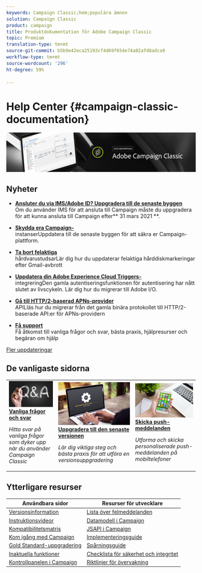 ```yaml
---
keywords: Campaign Classic;hem;populära ämnen
solution: Campaign Classic
product: campaign
title: Produktdokumentation för Adobe Campaign Classic
topic: Premium
translation-type: tm+mt
source-git-commit: b5b9e42eca25193cf4d69f654e74a02afd8adca9
workflow-type: tm+mt
source-wordcount: '296'
ht-degree: 59%

---
```



# Help Center {#campaign-classic-documentation}

![](platform/using/assets/do-not-localize/banner_acc_doc.jpg)

## Nyheter

* **[Ansluter du via IMS/Adobe ID? Uppgradera till de senaste byggen](integrations/using/about-adobe-id.md)**<br/> Om du använder IMS för att ansluta till Campaign måste du uppgradera för att kunna ansluta till Campaign efter** 31 mars 2021 **.

* **[Skydda era Campaign-](https://helpx.adobe.com/campaign/kb/gold-standard-upgrade.html)**<br/> instanserUppdatera till de senaste byggen för att säkra er Campaign-plattform.

* **[Ta bort felaktiga ](https://helpx.adobe.com/campaign/kb/update-bounce-qualification.html)**<br/> hårdvarustudsarLär dig hur du uppdaterar felaktiga hårddiskmarkeringar efter Gmail-avbrott

* **[Uppdatera din Adobe Experience Cloud Triggers-](integrations/using/configuring-adobe-io.md)**<br/> integreringDen gamla autentiseringsfunktionen för autentisering har nått slutet av livscykeln. Lär dig hur du migrerar till Adobe I/O.

* **[Gå till HTTP/2-baserad APNs-provider ](https://helpx.adobe.com/se/campaign/kb/migrate-to-apns-http2.html)**<br/> APILläs hur du migrerar från det gamla binära protokollet till HTTP/2-baserade API:er för APNs-providern

* **[Få support](https://helpx.adobe.com/se/campaign/kb/ac-support.html)**<br/>
Få åtkomst till vanliga frågor och svar, bästa praxis, hjälpresurser och begäran om hjälp

[Fler uppdateringar](/help/rn/using/documentation-updates.md)

## De vanligaste sidorna

<table>
<tr>
  <td>
    <a href="platform/using/common-questions.md">
      <img alt="Vanliga frågor och svar " src="platform/using/assets/FAQ.png"/>
    </a>
    <div>
      <a href="platform/using/common-questions.md">
    <strong>Vanliga frågor och svar</strong>
    </a>
    </div>
    <p>
    <em>Hitta svar på vanliga frågor som dyker upp när du använder Campaign Classic</em>
    <p>
  </td>
   <td>
    <a href="production/using/build-upgrade.md">
      <img alt="Versionsuppgradering" src="platform/using/assets/upgrade.png" />
    </a>
    <div>
      <a href="production/using/build-upgrade.md">
    <strong>Uppgradera till den senaste versionen</strong>
    </a>
    </div>
    <p>
    <em>Lär dig viktiga steg och bästa praxis för att utföra en versionsuppgradering</em>
    <p>
  </td>
  <td>
    <a href="delivery/using/creating-notifications.md">
       <img alt="Push-meddelanden" src="platform/using/assets/push.png" />
    </a>
    <div>
       <a href="delivery/using/creating-notifications.md">
    <strong>Skicka push-meddelanden</strong>
    </a>
    </div>
    <p>
    <em>Utforma och skicka personaliserade push-meddelanden på mobiltelefoner</em>
    <p>
  </td>
</tr>
</table>

## Ytterligare resurser

| Användbara sidor | Resurser för utvecklare |
|---|---|
| [Versionsinformation](/help/rn/using/latest-release.md) | [Lista över felmeddelanden](https://docs.adobe.com/content/help/en/campaign-classic/technicalresources/error_messages/error_codes.html) |
| [Instruktionsvideor](https://experienceleague.adobe.com/docs/campaign-classic-learn/tutorials/overview.html?lang=sv) | [Datamodell i Campaign](configuration/using/about-data-model.md) |
| [Kompatibilitetsmatris](rn/using/compatibility-matrix.md) | [JSAPI i Campaign](https://docs.adobe.com/content/help/en/campaign-classic/technicalresources/api/p-1.html) |
| [Kom igång med Campaign](platform/using/about-adobe-campaign-classic.md) | [Implementeringsguide](https://helpx.adobe.com/se/campaign/kb/acc-implementation.html) |
| [Gold Standard-uppgradering](https://helpx.adobe.com/se/campaign/kb/gold-standard.html) | [Spårningsguide](https://helpx.adobe.com/se/campaign/kb/acc-tracking.html) |
| [Inaktuella funktioner](rn/using/deprecated-features.md) | [Checklista för säkerhet och integritet](https://helpx.adobe.com/se/campaign/kb/acc-security.html) |
| [Kontrollpanelen i Campaign](https://experienceleague.adobe.com/docs/control-panel/using/control-panel-home.html) | [Riktlinjer för övervakning](production/using/monitoring-guidelines.md) |
